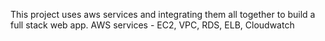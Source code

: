 This project uses aws services and integrating them all together to build a full stack web app.
AWS services - EC2, VPC, RDS, ELB, Cloudwatch

